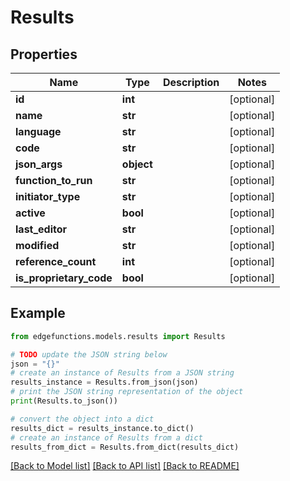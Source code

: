 # Results


## Properties

Name | Type | Description | Notes
------------ | ------------- | ------------- | -------------
**id** | **int** |  | [optional] 
**name** | **str** |  | [optional] 
**language** | **str** |  | [optional] 
**code** | **str** |  | [optional] 
**json_args** | **object** |  | [optional] 
**function_to_run** | **str** |  | [optional] 
**initiator_type** | **str** |  | [optional] 
**active** | **bool** |  | [optional] 
**last_editor** | **str** |  | [optional] 
**modified** | **str** |  | [optional] 
**reference_count** | **int** |  | [optional] 
**is_proprietary_code** | **bool** |  | [optional] 

## Example

```python
from edgefunctions.models.results import Results

# TODO update the JSON string below
json = "{}"
# create an instance of Results from a JSON string
results_instance = Results.from_json(json)
# print the JSON string representation of the object
print(Results.to_json())

# convert the object into a dict
results_dict = results_instance.to_dict()
# create an instance of Results from a dict
results_from_dict = Results.from_dict(results_dict)
```
[[Back to Model list]](../README.md#documentation-for-models) [[Back to API list]](../README.md#documentation-for-api-endpoints) [[Back to README]](../README.md)


